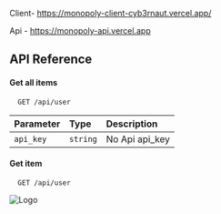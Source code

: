 

Client- https://monopoly-client-cyb3rnaut.vercel.app/

Api - https://monopoly-api.vercel.app
## API Reference

#### Get all items

```http
  GET /api/user
```

| Parameter | Type     | Description                |
| :-------- | :------- | :------------------------- |
| `api_key` | `string` | No Api api_key |

#### Get item

```http
  GET /api/user
```


![Logo](https://images.yourstory.com/cs/images/companies/ca719727ad28-PropacityLogo-1628244913456.jpg)

